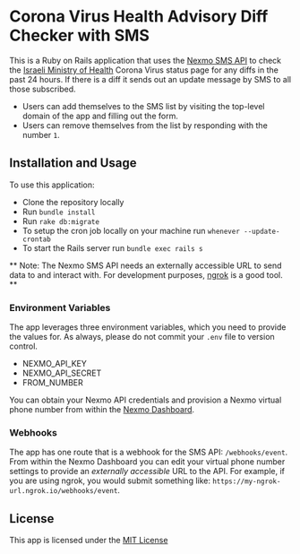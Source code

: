 # Corona Virus Health Advisory Diff Checker with SMS

This is a Ruby on Rails application that uses the [Nexmo SMS API](https://developer.nexmo.com) to check the [Israeli Ministry of Health](https://www.health.gov.il/Subjects/disease/corona/Pages/default.aspx) Corona Virus status page for any diffs in the past 24 hours. If there is a diff it sends out an update message by SMS to all those subscribed.

* Users can add themselves to the SMS list by visiting the top-level domain of the app and filling out the form.
* Users can remove themselves from the list by responding with the number `1`. 

## Installation and Usage

To use this application:

* Clone the repository locally
* Run `bundle install`
* Run `rake db:migrate`
* To setup the cron job locally on your machine run `whenever --update-crontab`
* To start the Rails server run `bundle exec rails s`

** Note: The Nexmo SMS API needs an externally accessible URL to send data to and interact with. For development purposes, [ngrok](https://ngrok.io) is a good tool. **

### Environment Variables

The app leverages three environment variables, which you need to provide the values for. As always, please do not commit your `.env` file to version control.

* NEXMO_API_KEY
* NEXMO_API_SECRET
* FROM_NUMBER

You can obtain your Nexmo API credentials and provision a Nexmo virtual phone number from within the [Nexmo Dashboard](https://dashboard.nexmo.com).

### Webhooks

The app has one route that is a webhook for the SMS API: `/webhooks/event`. From within the Nexmo Dashboard you can edit your virtual phone number settings to provide an *externally accessible* URL to the API. For example, if you are using ngrok, you would submit something like: `https://my-ngrok-url.ngrok.io/webhooks/event`.

## License

This app is licensed under the [MIT License](LICENSE.txt)

